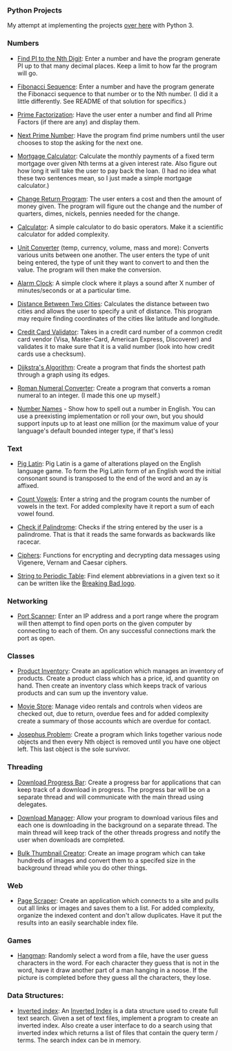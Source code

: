 ### Python Projects

My attempt at implementing the projects [over here](http://www.dreamincode.net/forums/topic/78802-martyr2s-mega-project-ideas-list/) with Python 3.

### Numbers

- [Find PI to the Nth Digit](https://github.com/vape/python-projects/blob/master/Numbers/pi/pi.py): Enter a number and have the program generate PI up to that many decimal places. Keep a limit to how far the program will go.

- [Fibonacci Sequence](https://github.com/vape/python-projects/blob/master/Numbers/fibonacci/fibonacci.py): Enter a number and have the program generate the Fibonacci sequence to that number or to the Nth number. (I did it a little differently. See README of that solution for specifics.)

- [Prime Factorization](https://github.com/vape/python-projects/blob/master/Numbers/primefactorization/prime.py): Have the user enter a number and find all Prime Factors (if there are any) and display them.

- [Next Prime Number](https://github.com/vape/python-projects/blob/master/Numbers/nextprime/nextprime.py): Have the program find prime numbers until the user chooses to stop the asking for the next one.

- [Mortgage Calculator](https://github.com/vape/python-projects/blob/master/Numbers/mortgagecalculator/mortgage.py): Calculate the monthly payments of a fixed term mortgage over given Nth terms at a given interest rate. Also figure out how long it will take the user to pay back the loan. (I had no idea what these two sentences mean, so I just made a simple mortgage calculator.)

- [Change Return Program](https://github.com/vape/python-projects/blob/master/Numbers/changecalculator/change.py): The user enters a cost and then the amount of money given. The program will figure out the change and the number of quarters, dimes, nickels, pennies needed for the change.

- [Calculator](https://github.com/vape/python-projects/blob/master/Numbers/calculator/calc.py): A simple calculator to do basic operators. Make it a scientific calculator for added complexity.

- [Unit Converter](https://github.com/vape/python-projects/blob/master/Numbers/unitconverter/converter.py) (temp, currency, volume, mass and more): Converts various units between one another. The user enters the type of unit being entered, the type of unit they want to convert to and then the value. The program will then make the conversion.

- [Alarm Clock](https://github.com/vape/python-projects/blob/master/Numbers/alarmclock/alarmclock.py): A simple clock where it plays a sound after X number of minutes/seconds or at a particular time.

- [Distance Between Two Cities](https://github.com/vape/python-projects/blob/master/Numbers/distancecalculator/distcalc.py): Calculates the distance between two cities and allows the user to specify a unit of distance. This program may require finding coordinates of the cities like latitude and longitude.

- [Credit Card Validator](https://github.com/vape/python-projects/blob/master/Numbers/creditcardvalidator/validate.py): Takes in a credit card number of a common credit card vendor (Visa, Master-Card, American Express, Discoverer) and validates it to make sure that it is a valid number (look into how credit cards use a checksum).

- [Dijkstra's Algorithm](https://github.com/vape/python-projects/blob/master/Numbers/dijkstrasalgorithm/shortestpath.py): Create a program that finds the shortest path through a graph using its edges.

- [Roman Numeral Converter](https://github.com/vape/python-projects/blob/master/Numbers/romannumerals/roman.py): Create a program that converts a roman numeral to an integer. (I made this one up myself.)

- [Number Names](https://github.com/vape/python-projects/blob/master/Numbers/numbernames/numbernames.py) - Show how to spell out a number in English. You can use a preexisting implementation or roll your own, but you should support inputs up to at least one million (or the maximum value of your language's default bounded integer type, if that's less)

### Text

- [Pig Latin](https://github.com/vape/python-projects/blob/master/Text/piglatin/piglatinize.py): Pig Latin is a game of alterations played on the English language game. To form the Pig Latin form of an English word the initial consonant sound is transposed to the end of the word and an ay is affixed.

- [Count Vowels](https://github.com/vape/python-projects/blob/master/Text/countvowels/countvowels.py): Enter a string and the program counts the number of vowels in the text. For added complexity have it report a sum of each vowel found.

- [Check if Palindrome](https://github.com/vape/python-projects/blob/master/Text/palindrome/palindrome.py): Checks if the string entered by the user is a palindrome. That is that it reads the same forwards as backwards like racecar.

- [Ciphers](https://github.com/vape/python-projects/blob/master/Text/ciphers/cipher.py): Functions for encrypting and decrypting data messages using Vigenere, Vernam and Caesar ciphers.

- [String to Periodic Table](https://github.com/vape/python-projects/blob/master/Text/elements/elements.py): Find element abbreviations in a given text so it can be written like the [Breaking Bad logo](http://upload.wikimedia.org/wikipedia/commons/thumb/7/77/Breaking_Bad_logo.svg/369px-Breaking_Bad_logo.svg.png).


### Networking

- [Port Scanner](https://github.com/vape/python-projects/blob/master/Networking/portscanner/portscanner.py): Enter an IP address and a port range where the program will then attempt to find open ports on the given computer by connecting to each of them. On any successful connections mark the port as open.


### Classes

- [Product Inventory](https://github.com/vape/python-projects/blob/master/Classes/productinventory/inventory.py): Create an application which manages an inventory of products. Create a product class which has a price, id, and quantity on hand. Then create an inventory class which keeps track of various products and can sum up the inventory value.

- [Movie Store](https://github.com/vape/python-projects/blob/master/Classes/moviestore/store.py): Manage video rentals and controls when videos are checked out, due to return, overdue fees and for added complexity create a summary of those accounts which are overdue for contact.

- [Josephus Problem](https://github.com/vape/python-projects/blob/master/Classes/josephusproblem/josephus.py): Create a program which links together various node objects and then every Nth object is removed until you have one object left. This last object is the sole survivor.


### Threading

- [Download Progress Bar](https://github.com/vape/python-projects/blob/master/Threading/dlprogress/progress.py): Create a progress bar for applications that can keep track of a download in progress. The progress bar will be on a separate thread and will communicate with the main thread using delegates.

- [Download Manager](https://github.com/vape/python-projects/blob/master/Threading/dlmanager/manager.py): Allow your program to download various files and each one is downloading in the background on a separate thread. The main thread will keep track of the other threads progress and notify the user when downloads are completed.

- [Bulk Thumbnail Creator](https://github.com/vape/python-projects/blob/master/Threading/thumbnailcreator/thumb.py): Create an image program which can take hundreds of images and convert them to a specifed size in the background thread while you do other things.


### Web

- [Page Scraper](https://github.com/vape/python-projects/blob/master/Web/pagescraper/scraper.py): Create an application which connects to a site and pulls out all links or images and saves them to a list. For added complexity, organize the indexed content and don't allow duplicates. Have it put the results into an easily searchable index file.


### Games

- [Hangman](https://github.com/vape/python-projects/blob/master/Games/hangman/hangman.py): Randomly select a word from a file, have the user guess characters in the word. For each character they guess that is not in the word, have it draw another part of a man hanging in a noose. If the picture is completed before they guess all the characters, they lose.


### Data Structures:

- [Inverted index](https://github.com/vape/python-projects/blob/master/DataStructures/invertedindex/invertedindex.py): An [Inverted Index](http://en.wikipedia.org/wiki/Inverted_index) is a data structure used to create full text search. Given a set of text files, implement a program to create an inverted index. Also create a user interface to do a search using that inverted index which returns a list of files that contain the query term / terms. The search index can be in memory.
